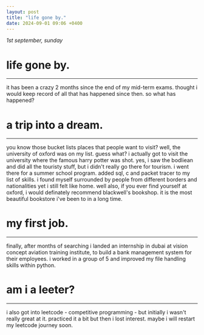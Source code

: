 ```yaml
---
layout: post
title: "life gone by."
date: 2024-09-01 09:06 +0400
---
```


_1st september, sunday_

# life gone by.

---

it has been a crazy 2 months since the end of my mid-term exams. thought i would keep record of all that has happened since then. so what has happened?

# a trip into a dream.

---

you know those bucket lists places that people want to visit? well, the university of oxford was on my list. guess what? i actually got to visit the university where the famous harry potter was shot. yes, i saw the bodliean and did all the touristy stuff, but i didn't really go there for tourism. i went there for a summer school program. added sql, c and packet tracer to my list of skills. i found myself surrounded by people from different borders and nationalities yet i still felt like home. well also, if you ever find yourself at oxford, i would definately recommend blackwell's bookshop. it is the most beautiful bookstore i've been to in a long time.

# my first job.

---

finally, after months of searching i landed an internship in dubai at vision concept aviation training institute, to build a bank management system for their employees. i worked in a group of 5 and improved my file handling skills within python.

# am i a leeter?

---

i also got into leetcode - competitive programming - but initially i wasn't really great at it. practiced it a bit but then i lost interest. maybe i will restart my leetcode journey soon.
